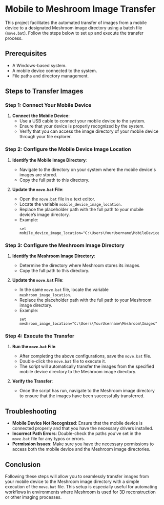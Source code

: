 
# Mobile to Meshroom Image Transfer

This project facilitates the automated transfer of images from a mobile device to a designated Meshroom image directory using a batch file (`move.bat`). Follow the steps below to set up and execute the transfer process.

## Prerequisites

- A Windows-based system.
- A mobile device connected to the system.
- File paths and directory management.

## Steps to Transfer Images

### Step 1: Connect Your Mobile Device

1. **Connect the Mobile Device**: 
   - Use a USB cable to connect your mobile device to the system.
   - Ensure that your device is properly recognized by the system.
   - Verify that you can access the image directory of your mobile device through your file explorer.

### Step 2: Configure the Mobile Device Image Location

1. **Identify the Mobile Image Directory**:
   - Navigate to the directory on your system where the mobile device's images are stored.
   - Copy the full path to this directory.

2. **Update the `move.bat` File**:
   - Open the `move.bat` file in a text editor.
   - Locate the variable `mobile_device_image_location`.
   - Replace the placeholder path with the full path to your mobile device’s image directory.
   - Example:
     ```batch
     set mobile_device_image_location="C:\Users\YourUsername\MobileDevice\DCIM"
     ```

### Step 3: Configure the Meshroom Image Directory

1. **Identify the Meshroom Image Directory**:
   - Determine the directory where Meshroom stores its images.
   - Copy the full path to this directory.

2. **Update the `move.bat` File**:
   - In the same `move.bat` file, locate the variable `meshroom_image_location`.
   - Replace the placeholder path with the full path to your Meshroom image directory.
   - Example:
     ```batch
     set meshroom_image_location="C:\Users\YourUsername\Meshroom\Images"
     ```

### Step 4: Execute the Transfer

1. **Run the `move.bat` File**:
   - After completing the above configurations, save the `move.bat` file.
   - Double-click the `move.bat` file to execute it.
   - The script will automatically transfer the images from the specified mobile device directory to the Meshroom image directory.

2. **Verify the Transfer**:
   - Once the script has run, navigate to the Meshroom image directory to ensure that the images have been successfully transferred.

## Troubleshooting

- **Mobile Device Not Recognized**: Ensure that the mobile device is connected properly and that you have the necessary drivers installed.
- **Incorrect Path Errors**: Double-check the paths you’ve set in the `move.bat` file for any typos or errors.
- **Permission Issues**: Make sure you have the necessary permissions to access both the mobile device and the Meshroom image directories.

## Conclusion

Following these steps will allow you to seamlessly transfer images from your mobile device to the Meshroom image directory with a simple execution of the `move.bat` file. This setup is especially useful for automating workflows in environments where Meshroom is used for 3D reconstruction or other imaging processes.
